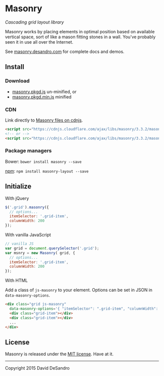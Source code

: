 # Masonry

_Cascading grid layout library_

Masonry works by placing elements in optimal position based on available vertical space, sort of like a mason fitting stones in a wall. You’ve probably seen it in use all over the Internet.

See [masonry.desandro.com](http://masonry.desandro.com) for complete docs and demos.

## Install

### Download

+ [masonry.pkgd.js](https://github.com/desandro/masonry/raw/master/dist/masonry.pkgd.js) un-minified, or
+ [masonry.pkgd.min.js](https://github.com/desandro/masonry/raw/master/dist/masonry.pkgd.min.js) minified

### CDN

Link directly to [Masonry files on cdnjs](https://cdnjs.com/libraries/masonry).

``` html
<script src="https://cdnjs.cloudflare.com/ajax/libs/masonry/3.3.2/masonry.pkgd.js"></script>
<!-- or -->
<script src="https://cdnjs.cloudflare.com/ajax/libs/masonry/3.3.2/masonry.pkgd.min.js"></script>
```

### Package managers

Bower: `bower install masonry --save`

[npm](https://www.npmjs.com/package/masonry-layout): `npm install masonry-layout --save`


## Initialize

With jQuery

``` js
$('.grid').masonry({
  // options...
  itemSelector: '.grid-item',
  columnWidth: 200
});
```

With vanilla JavaScript

``` js
// vanilla JS
var grid = document.querySelector('.grid');
var msnry = new Masonry( grid, {
  // options...
  itemSelector: '.grid-item',
  columnWidth: 200
});
```

With HTML

Add a class of `js-masonry` to your element. Options can be set in JSON in `data-masonry-options`.

``` html
<div class="grid js-masonry"
  data-masonry-options='{ "itemSelector": ".grid-item", "columnWidth": 200 }'>
  <div class="grid-item"></div>
  <div class="grid-item"></div>
  ...
</div>
```

## License

Masonry is released under the [MIT license](http://desandro.mit-license.org). Have at it.

* * *

Copyright 2015 David DeSandro
